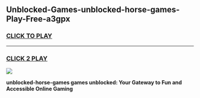 
## Unblocked-Games-unblocked-horse-games-Play-Free-a3gpx
<h3>
<a href="https://premium76.site?title=unblocked-horse-games&ref=19M">CLICK TO PLAY</a></h3>
<hr>

<h3>
<a href="https://premium76.site?title=unblocked-horse-games&ref=19M">CLICK 2 PLAY</a>
  
</h3>

<a href="https://premium76.site?title=unblocked-horse-games&ref=19M"><img src="https://clearcache.store/games.png"></a>


**unblocked-horse-games games unblocked: Your Gateway to Fun and Accessible Online Gaming**
